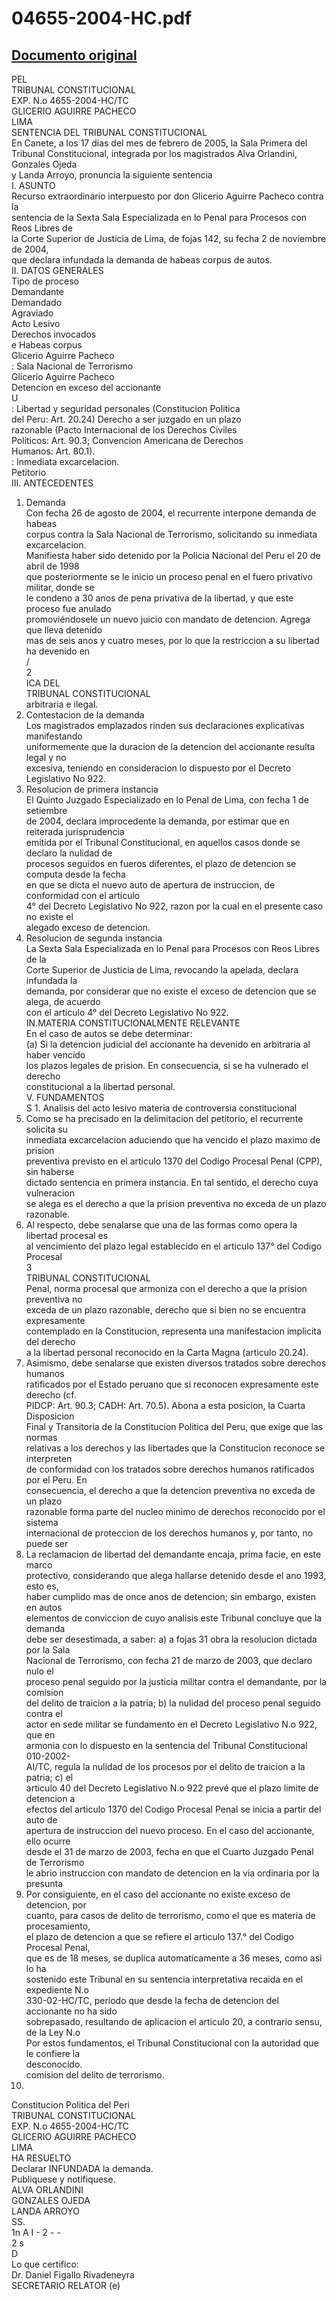
04655-2004-HC.pdf
=================
  
[Documento original](https://tc.gob.pe/jurisprudencia/2005/04655-2004-HC.pdf)  
---  
PEL  
TRIBUNAL CONSTITUCIONAL  
EXP. N.o 4655-2004-HC/TC  
GLICERIO AGUIRRE PACHECO  
LIMA  
SENTENCIA DEL TRIBUNAL CONSTITUCIONAL  
En Canete, a los 17 dias del mes de febrero de 2005, la Sala Primera del  
Tribunal Constitucional, integrada por los magistrados Alva Orlandini, Gonzales Ojeda  
y Landa Arroyo, pronuncia la siguiente sentencia  
I. ASUNTO  
Recurso extraordinario interpuesto por don Glicerio Aguirre Pacheco contra la  
sentencia de la Sexta Sala Especializada en lo Penal para Procesos con Reos Libres de  
la Corte Superior de Justicia de Lima, de fojas 142, su fecha 2 de noviembre de 2004,  
que declara infundada la demanda de habeas corpus de autos.  
II. DATOS GENERALES  
Tipo de proceso  
Demandante  
Demandado  
Agraviado  
Acto Lesivo  
Derechos invocados  
e Habeas corpus  
Glicerio Aguirre Pacheco  
: Sala Nacional de Terrorismo  
Glicerio Aguirre Pacheco  
Detencion en exceso del accionante  
U  
: Libertad y seguridad personales (Constitucion Politica  
del Peru: Art. 20.24) Derecho a ser juzgado en un plazo  
razonable (Pacto Internacional de los Derechos Civiles  
Politicos: Art. 90.3; Convencion Americana de Derechos  
Humanos: Art. 80.1).  
: Inmediata excarcelacion.  
Petitorio  
III. ANTECEDENTES  
1. Demanda  
Con fecha 26 de agosto de 2004, el recurrente interpone demanda de habeas  
corpus contra la Sala Nacional de Terrorismo, solicitando su inmediata excarcelacion.  
Manifiesta haber sido detenido por la Policia Nacional del Peru el 20 de abril de 1998  
que posteriormente se le inicio un proceso penal en el fuero privativo militar, donde se  
le condeno a 30 anos de pena privativa de la libertad, y que este proceso fue anulado  
promoviéndosele un nuevo juicio con mandato de detencion. Agrega que lleva detenido  
mas de seis anos y cuatro meses, por lo que la restriccion a su libertad ha devenido en  
/  
2  
ICA DEL  
TRIBUNAL CONSTITUCIONAL  
arbitraria e ilegal.  
2. Contestacion de la demanda  
Los magistrados emplazados rinden sus declaraciones explicativas manifestando  
uniformemente que la duracion de la detencion del accionante resulta legal y no  
excesiva, teniendo en consideracion lo dispuesto por el Decreto Legislativo No 922.  
3. Resolucion de primera instancia  
El Quinto Juzgado Especializado en lo Penal de Lima, con fecha 1 de setiembre  
de 2004, declara improcedente la demanda, por estimar que en reiterada jurisprudencia  
emitida por el Tribunal Constitucional, en aquellos casos donde se declaro la nulidad de  
procesos seguidos en fueros diferentes, el plazo de detencion se computa desde la fecha  
en que se dicta el nuevo auto de apertura de instruccion, de conformidad con el articulo  
4° del Decreto Legislativo No 922, razon por la cual en el presente caso no existe el  
alegado exceso de detencion.  
4. Resolucion de segunda instancia  
La Sexta Sala Especializada en lo Penal para Procesos con Reos Libres de la  
Corte Superior de Justicia de Lima, revocando la apelada, declara infundada la  
demanda, por considerar que no existe el exceso de detencion que se alega, de acuerdo  
con el articulo 4° del Decreto Legislativo No 922.  
IN.MATERIA CONSTITUCIONALMENTE RELEVANTE  
En el caso de autos se debe determinar:  
(a) Si la detencion judicial del accionante ha devenido en arbitraria al haber vencido  
los plazos legales de prision. En consecuencia, si se ha vulnerado el derecho  
constitucional a la libertad personal.  
V. FUNDAMENTOS  
S 1. Analisis del acto lesivo materia de controversia constitucional  
1. Como se ha precisado en la delimitacion del petitorio, el recurrente solicita su  
inmediata excarcelacion aduciendo que ha vencido el plazo maximo de prision  
preventiva previsto en el articulo 1370 del Codigo Procesal Penal (CPP), sin haberse  
dictado sentencia en primera instancia. En tal sentido, el derecho cuya vulneracion  
se alega es el derecho a que la prision preventiva no exceda de un plazo razonable.  
2. Al respecto, debe senalarse que una de las formas como opera la libertad procesal es  
al vencimiento del plazo legal establecido en el articulo 137° del Codigo Procesal  
3  
TRIBUNAL CONSTITUCIONAL  
Penal, norma procesal que armoniza con el derecho a que la prision preventiva no  
exceda de un plazo razonable, derecho que si bien no se encuentra expresamente  
contemplado en la Constitucion, representa una manifestacion implicita del derecho  
a la libertad personal reconocido en la Carta Magna (articulo 20.24).  
3. Asimismo, debe senalarse que existen diversos tratados sobre derechos humanos  
ratificados por el Estado peruano que si reconocen expresamente este derecho (cf.  
PIDCP: Art. 90.3; CADH: Art. 70.5). Abona a esta posicion, la Cuarta Disposicion  
Final y Transitoria de la Constitucion Politica del Peru, que exige que las normas  
relativas a los derechos y las libertades que la Constitucion reconoce se interpreten  
de conformidad con los tratados sobre derechos humanos ratificados por el Peru. En  
consecuencia, el derecho a que la detencion preventiva no exceda de un plazo  
razonable forma parte del nucleo minimo de derechos reconocido por el sistema  
internacional de proteccion de los derechos humanos y, por tanto, no puede ser  
4. La reclamacion de libertad del demandante encaja, prima facie, en este marco  
protectivo, considerando que alega hallarse detenido desde el ano 1993, esto es,  
haber cumplido mas de once anos de detencion; sin embargo, existen en autos  
elementos de conviccion de cuyo analisis este Tribunal concluye que la demanda  
debe ser desestimada, a saber: a) a fojas 31 obra la resolucion dictada por la Sala  
Nacional de Terrorismo, con fecha 21 de marzo de 2003, que declaro nulo el  
proceso penal seguido por la justicia militar contra el demandante, por la comision  
del delito de traicion a la patria; b) la nulidad del proceso penal seguido contra el  
actor en sede militar se fundamento en el Decreto Legislativo N.o 922, que en  
armonia con lo dispuesto en la sentencia del Tribunal Constitucional 010-2002-  
AI/TC, regula la nulidad de los procesos por el delito de traicion a la patria; c) el  
articulo 40 del Decreto Legislativo N.o 922 prevé que el plazo limite de detencion a  
efectos del articulo 1370 del Codigo Procesal Penal se inicia a partir del auto de  
apertura de instruccion del nuevo proceso. En el caso del accionante, ello ocurre  
desde el 31 de marzo de 2003, fecha en que el Cuarto Juzgado Penal de Terrorismo  
le abrio instruccion con mandato de detencion en la via ordinaria por la presunta  
5. Por consiguiente, en el caso del accionante no existe exceso de detencion, por  
cuanto, para casos de delito de terrorismo, como el que es materia de procesamiento,  
el plazo de detencion a que se refiere el articulo 137.° del Codigo Procesal Penal,  
que es de 18 meses, se duplica automaticamente a 36 meses, como asi lo ha  
sostenido este Tribunal en su sentencia interpretativa recaida en el expediente N.o  
330-02-HC/TC, periodo que desde la fecha de detencion del accionante no ha sido  
sobrepasado, resultando de aplicacion el articulo 20, a contrario sensu, de la Ley N.o  
Por estos fundamentos, el Tribunal Constitucional con la autoridad que le confiere la  
desconocido.  
comision del delito de terrorismo.  
28237.  
Constitucion Politica del Peri  
TRIBUNAL CONSTITUCIONAL  
EXP. N.o 4655-2004-HC/TC  
GLICERIO AGUIRRE PACHECO  
LIMA  
HA RESUELTO  
Declarar INFUNDADA la demanda.  
Publiquese y notifiquese.  
ALVA ORLANDINI  
GONZALES OJEDA  
LANDA ARROYO  
SS.  
1n A I - 2 - -  
2 s  
D  
Lo que certifico:  
Dr. Daniel Figallo Rivadeneyra  
SECRETARIO RELATOR (e)